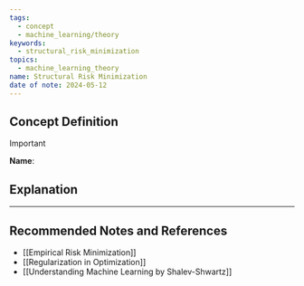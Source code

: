 ```yaml
---
tags:
  - concept
  - machine_learning/theory
keywords:
  - structural_risk_minimization
topics:
  - machine_learning_theory
name: Structural Risk Minimization
date of note: 2024-05-12
---
```


## Concept Definition

>[!important]
>**Name**: 



## Explanation





-----------
##  Recommended Notes and References

- [[Empirical Risk Minimization]]
- [[Regularization in Optimization]]
- [[Understanding Machine Learning by Shalev-Shwartz]]